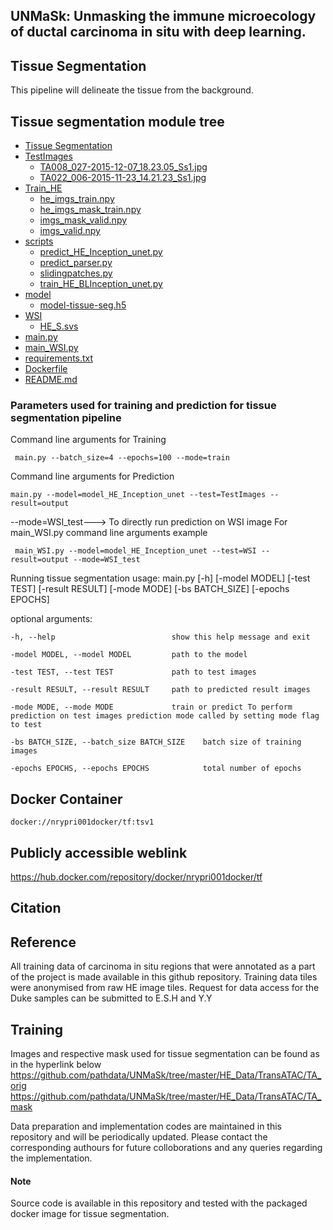 ## UNMaSk: Unmasking the immune microecology of ductal carcinoma in situ with deep learning.

## Tissue Segmentation

This pipeline will delineate the tissue from the background. 

## Tissue segmentation module tree

 * [Tissue Segmentation](./HE_tissue_seg)
 * [TestImages](./TestImages)
    * [TA008_027-2015-12-07_18.23.05_Ss1.jpg](./TestImages/TA008_027-2015-12-07_18.23.05_Ss1.jpg)
    * [TA022_006-2015-11-23_14.21.23_Ss1.jpg](./TestImages/TA022_006-2015-11-23_14.21.23_Ss1.jpg)
 * [Train_HE](./Train_HE)
    * [he_imgs_train.npy](./Train_HE/he_imgs_train.npy)
    * [he_imgs_mask_train.npy](./Train_HE/he_imgs_mask_train.npy)
    * [imgs_mask_valid.npy](./Train_HE/imgs_mask_valid.npy)
    * [imgs_valid.npy](./Train_HE/imgs_valid.npy)
 * [scripts](./scripts)
   * [predict_HE_Inception_unet.py](./scripts/predict_HE_Inception_unet.py)
   * [predict_parser.py](./scripts/predict_parser.py)
   * [slidingpatches.py](./scripts/slidingpatches.py)
   * [train_HE_BLInception_unet.py](./scripts/train_HE_BLInception_unet.py)
 * [model](./model_HE_Inception_unet)
    * [model-tissue-seg.h5](./model_HE_Inception_unet/model-tissue-seg.h5)    
 * [WSI](./WSI)
    * [HE_S.svs](./WSI/HE_S.svs)
 * [main.py](./main.py)
 * [main_WSI.py](./main_WSI.py)
 * [requirements.txt](./requirement.txt)
 * [Dockerfile](./Dockerfile)
 * [README.md](./README.md)
 
 
### Parameters used for training and prediction for tissue segmentation pipeline

Command line arguments for Training

``` main.py --batch_size=4 --epochs=100 --mode=train```

Command line arguments for Prediction

` main.py --model=model_HE_Inception_unet --test=TestImages --result=output `

--mode=WSI_test---> To directly run prediction on WSI image
For main_WSI.py
command line arguments example


` main_WSI.py --model=model_HE_Inception_unet --test=WSI --result=output --mode=WSI_test`

Running tissue segmentation
usage: main.py [-h] [-model MODEL] [-test TEST] [-result RESULT] [-mode MODE]
               [-bs BATCH_SIZE] [-epochs EPOCHS]

optional arguments:

  `-h, --help                          show this help message and exit`
  
  `-model MODEL, --model MODEL         path to the model`
                        
  `-test TEST, --test TEST             path to test images`
                        
  `-result RESULT, --result RESULT     path to predicted result images`
                        
  `-mode MODE, --mode MODE             train or predict To perform prediction on test images prediction mode called by setting mode flag to test`
                        
  `-bs BATCH_SIZE, --batch_size BATCH_SIZE    batch size of training images`
                        
  `-epochs EPOCHS, --epochs EPOCHS            total number of epochs`


## Docker Container

```docker://nrypri001docker/tf:tsv1 ```

## Publicly accessible weblink

https://hub.docker.com/repository/docker/nrypri001docker/tf

## Citation

## Reference

All training data of carcinoma in situ regions that were annotated as a part of the project is made available in this github repository.
Training data tiles were anonymised from raw HE image tiles. Request for data access for the Duke samples can be submitted to E.S.H and Y.Y

## Training
Images and respective mask used for tissue segmentation can be found as in the hyperlink below
https://github.com/pathdata/UNMaSk/tree/master/HE_Data/TransATAC/TA_orig
https://github.com/pathdata/UNMaSk/tree/master/HE_Data/TransATAC/TA_mask

Data preparation and implementation codes are maintained in this repository and will be periodically updated. Please contact the corresponding authours for future colloborations and any queries regarding the implementation.

#### Note
Source code is available in this repository and tested with the packaged docker image for tissue segmentation.

